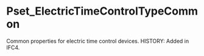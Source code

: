 # Pset_ElectricTimeControlTypeCommon

Common properties for electric time control devices.  HISTORY: Added in IFC4.
